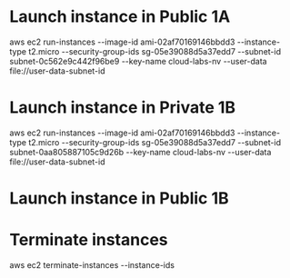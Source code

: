 # Launch instance in Public 1A
aws ec2 run-instances --image-id ami-02af70169146bbdd3 --instance-type t2.micro --security-group-ids sg-05e39088d5a37edd7 --subnet-id subnet-0c562e9c442f96be9 --key-name cloud-labs-nv --user-data file://user-data-subnet-id


# Launch instance in Private 1B
aws ec2 run-instances --image-id ami-02af70169146bbdd3 --instance-type t2.micro --security-group-ids sg-05e39088d5a37edd7 --subnet-id subnet-0aa805887105c9d26b --key-name cloud-labs-nv --user-data file://user-data-subnet-id


# Launch instance in Public 1B



# Terminate instances

aws ec2 terminate-instances --instance-ids <value> <value>